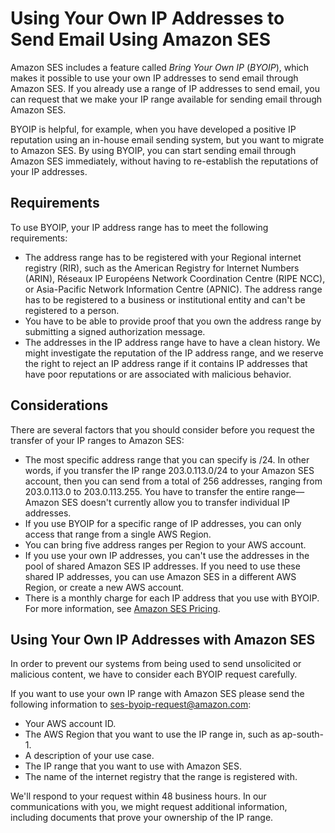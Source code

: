 # Using Your Own IP Addresses to Send Email Using Amazon SES<a name="dedicated-ip-byo"></a>

Amazon SES includes a feature called *Bring Your Own IP* \(*BYOIP*\), which makes it possible to use your own IP addresses to send email through Amazon SES\. If you already use a range of IP addresses to send email, you can request that we make your IP range available for sending email through Amazon SES\.

BYOIP is helpful, for example, when you have developed a positive IP reputation using an in\-house email sending system, but you want to migrate to Amazon SES\. By using BYOIP, you can start sending email through Amazon SES immediately, without having to re\-establish the reputations of your IP addresses\.

## Requirements<a name="dedicated-ip-byo-requirements"></a>

To use BYOIP, your IP address range has to meet the following requirements:
+ The address range has to be registered with your Regional internet registry \(RIR\), such as the American Registry for Internet Numbers \(ARIN\), Réseaux IP Européens Network Coordination Centre \(RIPE NCC\), or Asia\-Pacific Network Information Centre \(APNIC\)\. The address range has to be registered to a business or institutional entity and can't be registered to a person\.
+ You have to be able to provide proof that you own the address range by submitting a signed authorization message\.
+ The addresses in the IP address range have to have a clean history\. We might investigate the reputation of the IP address range, and we reserve the right to reject an IP address range if it contains IP addresses that have poor reputations or are associated with malicious behavior\.

## Considerations<a name="dedicated-ip-byo-considerations"></a>

There are several factors that you should consider before you request the transfer of your IP ranges to Amazon SES:
+ The most specific address range that you can specify is /24\. In other words, if you transfer the IP range 203\.0\.113\.0/24 to your Amazon SES account, then you can send from a total of 256 addresses, ranging from 203\.0\.113\.0 to 203\.0\.113\.255\. You have to transfer the entire range—Amazon SES doesn't currently allow you to transfer individual IP addresses\.
+ If you use BYOIP for a specific range of IP addresses, you can only access that range from a single AWS Region\.
+ You can bring five address ranges per Region to your AWS account\.
+ If you use your own IP addresses, you can't use the addresses in the pool of shared Amazon SES IP addresses\. If you need to use these shared IP addresses, you can use Amazon SES in a different AWS Region, or create a new AWS account\.
+ There is a monthly charge for each IP address that you use with BYOIP\. For more information, see [Amazon SES Pricing](https://aws.amazon.com/ses/pricing/)\.

## Using Your Own IP Addresses with Amazon SES<a name="dedicated-ip-byo-request"></a>

In order to prevent our systems from being used to send unsolicited or malicious content, we have to consider each BYOIP request carefully\.

If you want to use your own IP range with Amazon SES please send the following information to [ses\-byoip\-request@amazon\.com](mailto:ses-byoip-request@amazon.com):
+ Your AWS account ID\.
+ The AWS Region that you want to use the IP range in, such as ap\-south\-1\.
+ A description of your use case\.
+ The IP range that you want to use with Amazon SES\.
+ The name of the internet registry that the range is registered with\.

 We'll respond to your request within 48 business hours\. In our communications with you, we might request additional information, including documents that prove your ownership of the IP range\.
